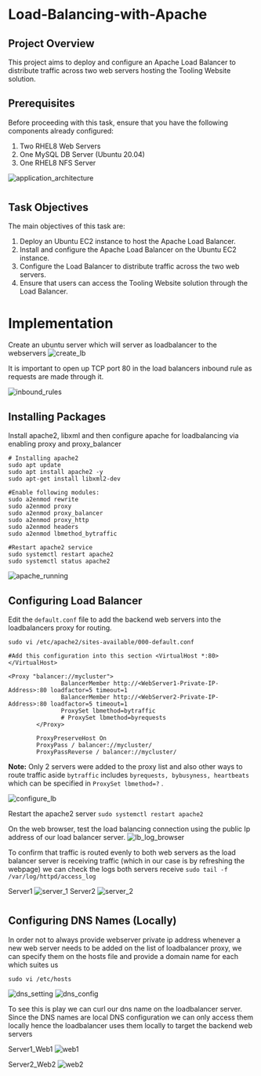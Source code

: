 # Load-Balancing-with-Apache

## Project Overview

This project aims to deploy and configure an Apache Load Balancer to distribute traffic across two web servers hosting the Tooling Website solution.

## Prerequisites

Before proceeding with this task, ensure that you have the following components already configured:

1. Two RHEL8 Web Servers
2. One MySQL DB Server (Ubuntu 20.04)
3. One RHEL8 NFS Server

![application_architecture](images/_3tier%20web%20application.png)
#

## Task Objectives

The main objectives of this task are:

1. Deploy an Ubuntu EC2 instance to host the Apache Load Balancer.
2. Install and configure the Apache Load Balancer on the Ubuntu EC2 instance.
3. Configure the Load Balancer to distribute traffic across the two web servers.
4. Ensure that users can access the Tooling Website solution through the Load Balancer.

# Implementation

Create an ubuntu server which will server as loadbalancer to the webservers
![create_lb](images/1.create_lb_server.jpg)

It is important to open up TCP port 80 in the load balancers inbound rule as requests are made through it.

![inbound_rules](images/2.inbound-rules.jpg)

## Installing Packages
Install apache2, libxml and then configure apache for loadbalancing via enabling proxy and proxy_balancer
```
# Installing apache2
sudo apt update
sudo apt install apache2 -y
sudo apt-get install libxml2-dev
```
```
#Enable following modules:
sudo a2enmod rewrite
sudo a2enmod proxy
sudo a2enmod proxy_balancer
sudo a2enmod proxy_http
sudo a2enmod headers
sudo a2enmod lbmethod_bytraffic
```
```
#Restart apache2 service
sudo systemctl restart apache2
sudo systemctl status apache2

```

![apache_running](images/3.apache_running.jpg)

## Configuring Load Balancer

Edit the `default.conf` file to add the backend web servers into the loadbalancers proxy for routing.
```
sudo vi /etc/apache2/sites-available/000-default.conf

```
```
#Add this configuration into this section <VirtualHost *:80>  </VirtualHost>

<Proxy "balancer://mycluster">
               BalancerMember http://<WebServer1-Private-IP-Address>:80 loadfactor=5 timeout=1
               BalancerMember http://<WebServer2-Private-IP-Address>:80 loadfactor=5 timeout=1
               ProxySet lbmethod=bytraffic
               # ProxySet lbmethod=byrequests
        </Proxy>

        ProxyPreserveHost On
        ProxyPass / balancer://mycluster/
        ProxyPassReverse / balancer://mycluster/
```
**Note:** Only 2 servers were added to the proxy list and also other ways to route traffic aside `bytraffic` includes `byrequests, bybusyness, heartbeats` which can be specified in `ProxySet lbmethod=?` .

![configure_lb](images/4.configure_lb.jpg)

Restart the apache2 server `sudo systemctl restart apache2`

On the web browser, test the load balancing connection using the public Ip address of our load balancer server.
![lb_log_browser](images/6.lb_log_browser.jpg)

To confirm that traffic is routed evenly to both web servers as the load balancer server is receiving traffic (which in our case is by refreshing the webpage) we can check the logs both servers receive `sudo tail -f /var/log/httpd/access_log`

Server1
![server_1](images/5.a.serverlogs.jpg)
Server2
![server_2](images/5.b.server_logs.jpg)
#

## Configuring DNS Names (Locally)

In order not to always provide webserver private ip address whenever a new web server needs to be added on the list of loadbalancer proxy, we can specify them on the hosts file and provide a domain name for each which suites us

```
sudo vi /etc/hosts
```
![dns_setting](images/7.dns_setting.jpg)
![dns_config](images/8.dns_config.jpg)

To see this is play we can curl our dns name on the loadbalancer server. Since the DNS names are local DNS configuration we can only access them locally hence the loadbalancer uses them locally to target the backend web servers

Server1_Web1
![web1](images/9.web1.jpg)

Server2_Web2
![web2](images/10.web2.jpg)
